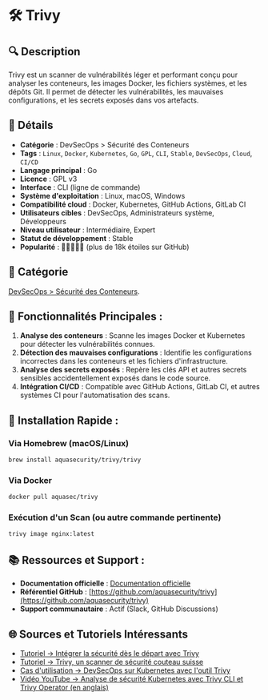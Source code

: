 # 🛠 Trivy

## 🔍 Description
Trivy est un scanner de vulnérabilités léger et performant conçu pour analyser les conteneurs, les images Docker, les fichiers systèmes, et les dépôts Git. Il permet de détecter les vulnérabilités, les mauvaises configurations, et les secrets exposés dans vos artefacts.

## 📜 Détails
- **Catégorie** : DevSecOps > Sécurité des Conteneurs
- **Tags** : `Linux`, `Docker`, `Kubernetes`, `Go`, `GPL`, `CLI`, `Stable`, `DevSecOps`, `Cloud`, `CI/CD`
- **Langage principal** : Go
- **Licence** : GPL v3
- **Interface** : CLI (ligne de commande)
- **Système d'exploitation** : Linux, macOS, Windows
- **Compatibilité cloud** : Docker, Kubernetes, GitHub Actions, GitLab CI
- **Utilisateurs cibles** : DevSecOps, Administrateurs système, Développeurs
- **Niveau utilisateur** : Intermédiaire, Expert
- **Statut de développement** : Stable
- **Popularité** : 🌟🌟🌟🌟🌟 (plus de 18k étoiles sur GitHub)

## 🔗 Catégorie
[DevSecOps > Sécurité des Conteneurs](DevSecOps%20et%20S%C3%A9curit%C3%A9%20des%20Conteneurs.md).

## 🌟 Fonctionnalités Principales :
1. **Analyse des conteneurs** : Scanne les images Docker et Kubernetes pour détecter les vulnérabilités connues.
2. **Détection des mauvaises configurations** : Identifie les configurations incorrectes dans les conteneurs et les fichiers d'infrastructure.
3. **Analyse des secrets exposés** : Repère les clés API et autres secrets sensibles accidentellement exposés dans le code source.
4. **Intégration CI/CD** : Compatible avec GitHub Actions, GitLab CI, et autres systèmes CI pour l'automatisation des scans.

## 🚀 Installation Rapide :
### Via Homebrew (macOS/Linux)
```bash
brew install aquasecurity/trivy/trivy
```

### Via Docker
```bash
docker pull aquasec/trivy
```

### Exécution d'un Scan (ou autre commande pertinente)
```bash
trivy image nginx:latest
```

## 📚 Ressources et Support :
- **Documentation officielle** : [Documentation officielle](https://aquasecurity.github.io/trivy/)
- **Référentiel GitHub** : [https://github.com/aquasecurity/trivy](https://github.com/aquasecurity/trivy)
- **Support communautaire** : Actif (Slack, GitHub Discussions)

## 🌐 Sources et Tutoriels Intéressants
- [Tutoriel -> Intégrer la sécurité dès le départ avec Trivy](https://blog.stephane-robert.info/docs/securiser/outils/trivy/)
- [Tutoriel -> Trivy, un scanner de sécurité couteau suisse](https://blog.wescale.fr/trivy-un-scanner-de-s%C3%A9curit%C3%A9-couteau-suisse)
- [Cas d'utilisation -> DevSecOps sur Kubernetes avec l'outil Trivy](https://toungafranck.com/2024/05/25/devsecops-sur-kubernetes-avec-loutil-trivy/)
- [Vidéo YouTube -> Analyse de sécurité Kubernetes avec Trivy CLI et Trivy Operator (en anglais)](https://www.youtube.com/watch?v=bgYrhQ6rTXA)
